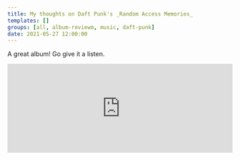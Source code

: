 ```yaml
---
title: My thoughts on Daft Punk's _Random Access Memories_
templates: []
groups: [all, album-reviewm, music, daft-punk]
date: 2021-05-27 12:00:00
--- 
```


A great album! Go give it a listen.

<iframe src="https://open.spotify.com/embed/album/4m2880jivSbbyEGAKfITCa" width=100% height="200" frameborder="0" allowtransparency="true" allow="encrypted-media"></iframe>

